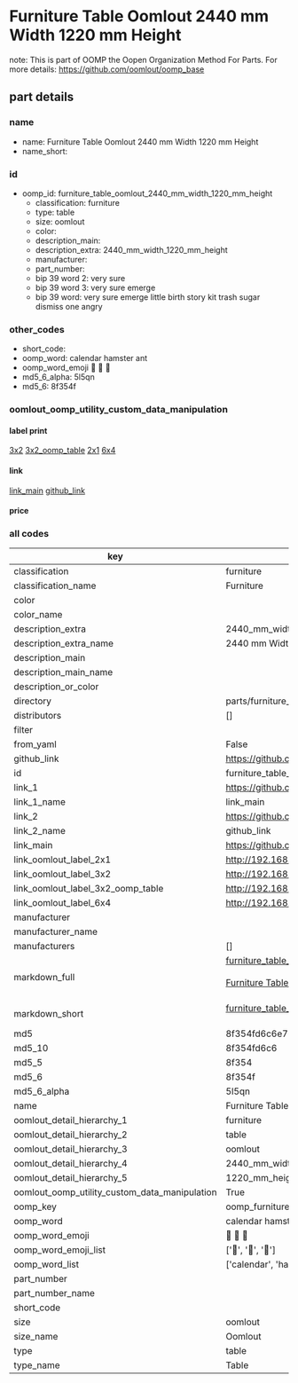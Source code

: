 # Furniture Table Oomlout 2440 mm Width 1220 mm Height  

note: This is part of OOMP the Oopen Organization Method For Parts. For more details: https://github.com/oomlout/oomp_base

##  part details





### name
* name: Furniture Table Oomlout 2440 mm Width 1220 mm Height
* name_short: 
### id
* oomp_id: furniture_table_oomlout_2440_mm_width_1220_mm_height
  * classification: furniture
  * type: table
  * size: oomlout
  * color: 
  * description_main: 
  * description_extra: 2440_mm_width_1220_mm_height
  * manufacturer: 
  * part_number: 
  * bip 39 word 2: very sure
  * bip 39 word 3: very sure emerge
  * bip 39 word: very sure emerge little birth story kit trash sugar dismiss one angry

### other_codes
* short_code: 
* oomp_word: calendar hamster ant
* oomp_word_emoji :calendar: :hamster: :ant:
* md5_6_alpha: 5l5qn
* md5_6: 8f354f






### oomlout_oomp_utility_custom_data_manipulation
#### label print
[3x2](http://192.168.1.245:1112/?label=oomp%205l5qn)
[3x2_oomp_table](http://192.168.1.107:1112/?label=oomp%205l5qn)
[2x1](http://192.168.1.242:1112/?label=oomp%205l5qn)
[6x4](http://192.168.1.55:1112/?label=oomp%205l5qn)    

#### link

[link_main](https://github.com/oomlout/oomlout_oomp_current_version_messy/tree/main/parts/furniture_table_oomlout_2440_mm_width_1220_mm_height) [github_link](https://github.com/oomlout/oomlout_oomp_part_src/tree/main/parts/furniture_table_oomlout_2440_mm_width_1220_mm_height)                             

#### price







### all codes 
| key | value |  
| --- | --- |  
| classification | furniture |  
| classification_name | Furniture |  
| color |  |  
| color_name |  |  
| description_extra | 2440_mm_width_1220_mm_height |  
| description_extra_name | 2440 mm Width 1220 mm Height |  
| description_main |  |  
| description_main_name |  |  
| description_or_color |   |  
| directory | parts/furniture_table_oomlout_2440_mm_width_1220_mm_height |  
| distributors | [] |  
| filter |  |  
| from_yaml | False |  
| github_link | https://github.com/oomlout/oomlout_oomp_part_src/tree/main/parts/furniture_table_oomlout_2440_mm_width_1220_mm_height |  
| id | furniture_table_oomlout_2440_mm_width_1220_mm_height |  
| link_1 | https://github.com/oomlout/oomlout_oomp_current_version_messy/tree/main/parts/furniture_table_oomlout_2440_mm_width_1220_mm_height |  
| link_1_name | link_main |  
| link_2 | https://github.com/oomlout/oomlout_oomp_part_src/tree/main/parts/furniture_table_oomlout_2440_mm_width_1220_mm_height |  
| link_2_name | github_link |  
| link_main | https://github.com/oomlout/oomlout_oomp_current_version_messy/tree/main/parts/furniture_table_oomlout_2440_mm_width_1220_mm_height |  
| link_oomlout_label_2x1 | http://192.168.1.242:1112/?label=oomp%205l5qn |  
| link_oomlout_label_3x2 | http://192.168.1.245:1112/?label=oomp%205l5qn |  
| link_oomlout_label_3x2_oomp_table | http://192.168.1.107:1112/?label=oomp%205l5qn |  
| link_oomlout_label_6x4 | http://192.168.1.55:1112/?label=oomp%205l5qn |  
| manufacturer |  |  
| manufacturer_name |  |  
| manufacturers | [] |  
| markdown_full | [furniture_table_oomlout_2440_mm_width_1220_mm_height](https://github.com/oomlout/oomlout_oomp_current_version_messy/tree/main/parts/furniture_table_oomlout_2440_mm_width_1220_mm_height)<br>[](https://github.com/oomlout/oomlout_oomp_current_version_messy/tree/main/parts/furniture_table_oomlout_2440_mm_width_1220_mm_height)<br>[Furniture Table Oomlout 2440 Mm Width 1220 Mm Height](https://github.com/oomlout/oomlout_oomp_current_version_messy/tree/main/parts/furniture_table_oomlout_2440_mm_width_1220_mm_height)<br><br> |  
| markdown_short | [furniture_table_oomlout_2440_mm_width_1220_mm_height](https://github.com/oomlout/oomlout_oomp_current_version_messy/tree/main/parts/furniture_table_oomlout_2440_mm_width_1220_mm_height)<br><br> |  
| md5 | 8f354fd6c6e76f5f5a0b582891768797 |  
| md5_10 | 8f354fd6c6 |  
| md5_5 | 8f354 |  
| md5_6 | 8f354f |  
| md5_6_alpha | 5l5qn |  
| name | Furniture Table Oomlout 2440 mm Width 1220 mm Height |  
| oomlout_detail_hierarchy_1 | furniture |  
| oomlout_detail_hierarchy_2 | table |  
| oomlout_detail_hierarchy_3 | oomlout |  
| oomlout_detail_hierarchy_4 | 2440_mm_width |  
| oomlout_detail_hierarchy_5 | 1220_mm_height |  
| oomlout_oomp_utility_custom_data_manipulation | True |  
| oomp_key | oomp_furniture_table_oomlout_2440_mm_width_1220_mm_height |  
| oomp_word | calendar hamster ant |  
| oomp_word_emoji | :calendar: :hamster: :ant: |  
| oomp_word_emoji_list | [':calendar:', ':hamster:', ':ant:'] |  
| oomp_word_list | ['calendar', 'hamster', 'ant'] |  
| part_number |  |  
| part_number_name |  |  
| short_code |  |  
| size | oomlout |  
| size_name | Oomlout |  
| type | table |  
| type_name | Table |  
